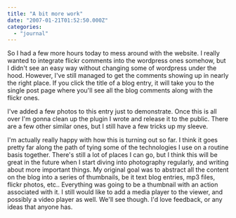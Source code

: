 ```yaml
---
title: "A bit more work"
date: "2007-01-21T01:52:50.000Z"
categories: 
  - "journal"
---
```


So I had a few more hours today to mess around with the website. I really wanted to integrate flickr comments into the wordpress ones somehow, but I didn't see an easy way without changing some of wordpress under the hood. However, I've still managed to get the comments showing up in nearly the right place. If you click the title of a blog entry, it will take you to the single post page where you'll see all the blog comments along with the flickr ones.

I've added a few photos to this entry just to demonstrate. Once this is all over I'm gonna clean up the plugin I wrote and release it to the public. There are a few other similar ones, but I still have a few tricks up my sleeve.

I'm actually really happy with how this is turning out so far. I think it goes pretty far along the path of tying some of the technologies I use on a routine basis together. There's still a lot of places I can go, but I think this will be great in the future when I start diving into photography regularly, and writing about more important things. My original goal was to abstract all the content on the blog into a series of thumbnails, be it text blog entries, mp3 files, flickr photos, etc.. Everything was going to be a thumbnail with an action associated with it. I still would like to add a media player to the viewer, and possibly a video player as well. We'll see though. I'd love feedback, or any ideas that anyone has.
